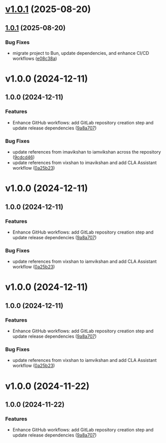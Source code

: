 # [v1.0.1](https://github.com/iamvikshan/mochi/compare/v1.0.0...v1.0.1) (2025-08-20)

## [1.0.1](https://github.com/iamvikshan/mochi/compare/v1.0.0...v1.0.1) (2025-08-20)

### Bug Fixes

- migrate project to Bun, update dependencies, and enhance CI/CD workflows
  ([e08c38a](https://github.com/iamvikshan/mochi/commit/e08c38a56685d87fa89a81ee9f03232e29bf8a96))

# v1.0.0 (2024-12-11)

## 1.0.0 (2024-12-11)

### Features

- Enhance GitHub workflows: add GitLab repository creation step and update release dependencies
  ([9a8a707](https://github.com/iamvikshan/mochi/commit/9a8a707d409ebcd377c5254a99f4a68c2638dde0))

### Bug Fixes

- update references from imavikshan to iamvikshan across the repository
  ([9cdcd46](https://github.com/iamvikshan/mochi/commit/9cdcd469c76c123f62ab631743eba65e12da9816))
- update references from vixshan to imavikshan and add CLA Assistant workflow
  ([0a25b23](https://github.com/iamvikshan/mochi/commit/0a25b230d9b319c55a7d8719ab5b514b0cd22270))

# v1.0.0 (2024-12-11)

## 1.0.0 (2024-12-11)

### Features

- Enhance GitHub workflows: add GitLab repository creation step and update release dependencies
  ([9a8a707](https://github.com/iamvikshan/mochi/commit/9a8a707d409ebcd377c5254a99f4a68c2638dde0))

### Bug Fixes

- update references from vixshan to iamvikshan and add CLA Assistant workflow
  ([0a25b23](https://github.com/iamvikshan/mochi/commit/0a25b230d9b319c55a7d8719ab5b514b0cd22270))

# v1.0.0 (2024-12-11)

## 1.0.0 (2024-12-11)

### Features

- Enhance GitHub workflows: add GitLab repository creation step and update release dependencies
  ([9a8a707](https://github.com/iamvikshan/mochi/commit/9a8a707d409ebcd377c5254a99f4a68c2638dde0))

### Bug Fixes

- update references from vixshan to iamvikshan and add CLA Assistant workflow
  ([0a25b23](https://github.com/iamvikshan/mochi/commit/0a25b230d9b319c55a7d8719ab5b514b0cd22270))

# v1.0.0 (2024-11-22)

## 1.0.0 (2024-11-22)

### Features

- Enhance GitHub workflows: add GitLab repository creation step and update release dependencies
  ([9a8a707](https://github.com/iamvikshan/mochi/commit/9a8a707d409ebcd377c5254a99f4a68c2638dde0))
